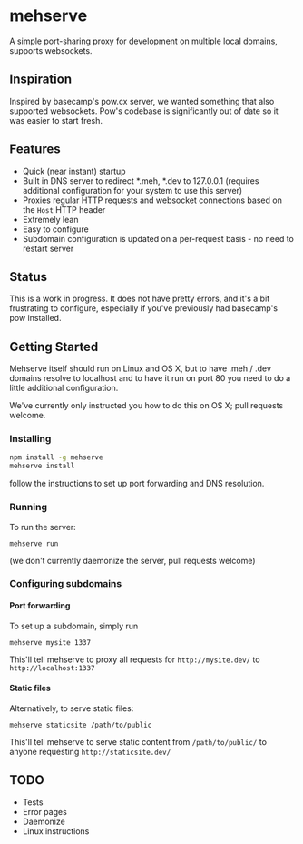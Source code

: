 # mehserve

A simple port-sharing proxy for development on multiple local domains, supports
websockets.

## Inspiration

Inspired by basecamp's pow.cx server, we wanted something that also supported
websockets. Pow's codebase is significantly out of date so it was easier to
start fresh.

## Features

- Quick (near instant) startup
- Built in DNS server to redirect *.meh, *.dev to 127.0.0.1 (requires
  additional configuration for your system to use this server)
- Proxies regular HTTP requests and websocket connections based on the `Host`
  HTTP header
- Extremely lean
- Easy to configure
- Subdomain configuration is updated on a per-request basis - no need to
  restart server

## Status

This is a work in progress. It does not have pretty errors, and it's a bit
frustrating to configure, especially if you've previously had basecamp's pow
installed.

## Getting Started

Mehserve itself should run on Linux and OS X, but to have .meh / .dev domains
resolve to localhost and to have it run on port 80 you need to do a little
additional configuration.

We've currently only instructed you how to do this on OS X; pull requests
welcome.

### Installing

```bash
npm install -g mehserve
mehserve install
```

follow the instructions to set up port forwarding and DNS resolution.

### Running

To run the server:

`mehserve run`

(we don't currently daemonize the server, pull requests welcome)

### Configuring subdomains

#### Port forwarding

To set up a subdomain, simply run

`mehserve mysite 1337`

This'll tell mehserve to proxy all requests for `http://mysite.dev/` to
`http://localhost:1337`

#### Static files

Alternatively, to serve static files:

`mehserve staticsite /path/to/public`

This'll tell mehserve to serve static content from `/path/to/public/` to anyone
requesting `http://staticsite.dev/`

## TODO

- Tests
- Error pages
- Daemonize
- Linux instructions
